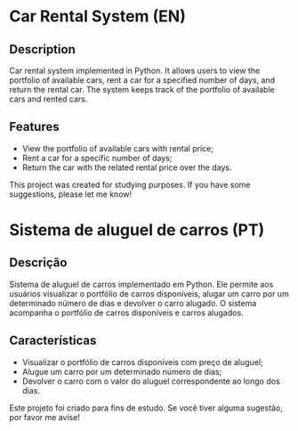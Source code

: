 # Car Rental System (EN) 

## Description
Car rental system implemented in Python. It allows users to view the portfolio of available cars, rent a car for a specified number of days, and return the rental car. The system keeps track of the portfolio of available cars and rented cars.

## Features
- View the portfolio of available cars with rental price;
- Rent a car for a specific number of days;
- Return the car with the related rental price over the days.

This project was created for studying purposes. If you have some suggestions, please let me know!

# Sistema de aluguel de carros (PT)

## Descrição
Sistema de aluguel de carros implementado em Python. Ele permite aos usuários visualizar o portfólio de carros disponíveis, alugar um carro por um determinado número de dias e devolver o carro alugado. O sistema acompanha o portfólio de carros disponíveis e carros alugados.

## Características
- Visualizar o portfólio de carros disponíveis com preço de aluguel;
- Alugue um carro por um determinado número de dias;
- Devolver o carro com o valor do aluguel correspondente ao longo dos dias.

Este projeto foi criado para fins de estudo. Se você tiver alguma sugestão, por favor me avise!
